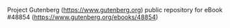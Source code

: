 Project Gutenberg (https://www.gutenberg.org) public repository for eBook #48854 (https://www.gutenberg.org/ebooks/48854)
